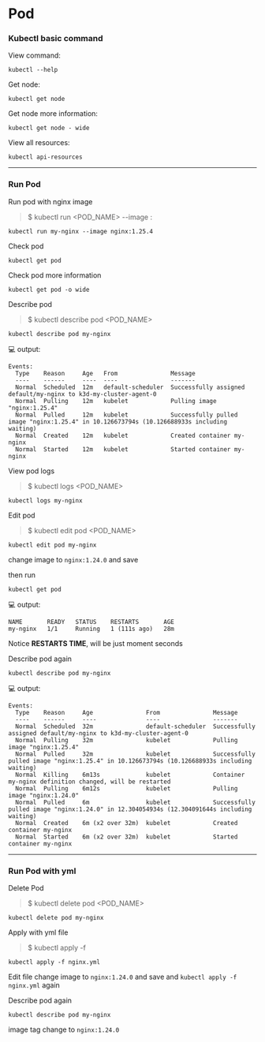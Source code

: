 # Pod

### Kubectl basic command

View command:
```
kubectl --help
```

Get node:
```
kubectl get node
```

Get node more information:
```
kubectl get node - wide
```

View all resources:
```
kubectl api-resources
```

---

### Run Pod
Run pod with nginx image

> $ kubectl run <POD_NAME> --image <IMAGES>:<TAG>
```
kubectl run my-nginx --image nginx:1.25.4
```

Check pod
```
kubectl get pod
```

Check pod more information
```
kubectl get pod -o wide
```

Describe pod
> $ kubectl describe pod <POD_NAME>
```
kubectl describe pod my-nginx
```

:computer: output:
```
Events:
  Type    Reason     Age   From               Message
  ----    ------     ----  ----               -------
  Normal  Scheduled  12m   default-scheduler  Successfully assigned default/my-nginx to k3d-my-cluster-agent-0
  Normal  Pulling    12m   kubelet            Pulling image "nginx:1.25.4"
  Normal  Pulled     12m   kubelet            Successfully pulled image "nginx:1.25.4" in 10.126673794s (10.126688933s including waiting)
  Normal  Created    12m   kubelet            Created container my-nginx
  Normal  Started    12m   kubelet            Started container my-nginx
```

View pod logs
> $ kubectl logs <POD_NAME>
```
kubectl logs my-nginx
```

Edit pod
> $ kubectl edit pod <POD_NAME>
```
kubectl edit pod my-nginx
```
change image to `nginx:1.24.0` and save

then run
```
kubectl get pod 
```

:computer: output:
```
NAME       READY   STATUS    RESTARTS       AGE
my-nginx   1/1     Running   1 (111s ago)   28m
```

Notice **RESTARTS TIME**, will be just moment seconds


Describe pod again
```
kubectl describe pod my-nginx
```

:computer: output:
```
Events:
  Type    Reason     Age               From               Message
  ----    ------     ----              ----               -------
  Normal  Scheduled  32m               default-scheduler  Successfully assigned default/my-nginx to k3d-my-cluster-agent-0
  Normal  Pulling    32m               kubelet            Pulling image "nginx:1.25.4"
  Normal  Pulled     32m               kubelet            Successfully pulled image "nginx:1.25.4" in 10.126673794s (10.126688933s including waiting)
  Normal  Killing    6m13s             kubelet            Container my-nginx definition changed, will be restarted
  Normal  Pulling    6m12s             kubelet            Pulling image "nginx:1.24.0"
  Normal  Pulled     6m                kubelet            Successfully pulled image "nginx:1.24.0" in 12.304054934s (12.304091644s including waiting)
  Normal  Created    6m (x2 over 32m)  kubelet            Created container my-nginx
  Normal  Started    6m (x2 over 32m)  kubelet            Started container my-nginx
```

---

### Run Pod with yml 

Delete Pod

> $ kubectl delete pod <POD_NAME>
```
kubectl delete pod my-nginx
```

Apply with yml file
> $ kubectl apply -f <FILE>
```
kubectl apply -f nginx.yml
```

Edit file change image to `nginx:1.24.0` and save and `kubectl apply -f nginx.yml` again

Describe pod again
```
kubectl describe pod my-nginx
```
image tag change to `nginx:1.24.0`






